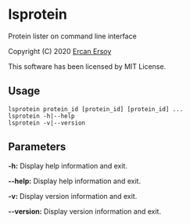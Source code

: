 # lsprotein

Protein lister on command line interface

Copyright (C) 2020 [Ercan Ersoy](http://ercanersoy.net)

This software has been licensed by MIT License.

## Usage

    lsprotein protein_id [protein_id] [protein_id] ...
    lsprotein -h|--help
    lsprotein -v|--version

## Parameters

**-h:** Display help information and exit.

**--help:** Display help information and exit.

**-v:** Display version information and exit.

**--version:** Display version information and exit.
